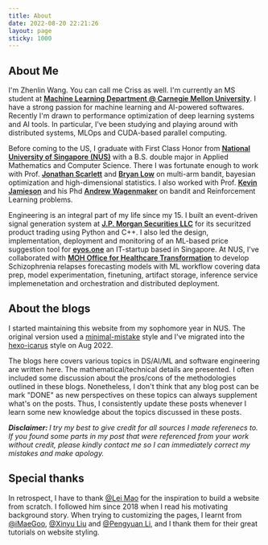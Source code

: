 ```yaml
---
title: About
date: 2022-08-20 22:21:26
layout: page
sticky: 1000
---
```

## About Me

I\'m Zhenlin Wang. You can call me Criss as well. I\'m currently an MS student at <ins style="font-weight: 600;">[Machine Learning Department @ Carnegie Mellon University](https://www.ml.cmu.edu/)</ins>. I have a strong passion for machine learning and AI-powered softwares. Recently I\'m drawn to performance optimization of deep learning systems and AI tools. In particular, I\'ve been studying and playing around with distributed systems, MLOps and CUDA-based parallel computing.

Before coming to the US, I graduate with First Class Honor from <ins style="font-weight: 600;">[National University of Singapore (NUS)](https://nus.edu.sg/)</ins> with a B.S. double major in Applied Mathematics and Computer Science. There I was fortunate enough to work with Prof. <ins style="font-weight: 600;">[Jonathan Scarlett](https://www.comp.nus.edu.sg/~scarlett/)</ins> and <ins style="font-weight: 600;">[Bryan Low](https://www.comp.nus.edu.sg/cs/people/lowkh/)</ins> on multi-arm bandit, bayesian optimization and high-dimensional statistics. I also worked with Prof. <ins style="font-weight: 600;">[Kevin Jamieson](https://homes.cs.washington.edu/~jamieson/about.html)</ins> and his Phd <ins style="font-weight: 600;">[Andrew Wagenmaker](https://homes.cs.washington.edu/~ajwagen/index.html)</ins> on bandit and Reinforcement Learning problems.

Engineering is an integral part of my life since my 15. I built an event-driven signal generation system at <ins style="font-weight: 600;">[J.P. Morgan Securities LLC](https://www.jpmorgan.com/securities-services)</ins> for its securitzed product trading using Python and C++. I also led the design, implementation, deployment and monitoring of an ML-based price suggestion tool for <ins style="font-weight: 600;">[eyos.one](https://eyos.one/)</ins> an IT-startup based in Singapore. At NUS, I\'ve collaborated with <ins style="font-weight: 600;">[MOH Office for Healthcare Transformation](https://moht.com.sg/)</ins> to develop Schizophrenia relapses forecasting models with ML workflow covering data prep, model experimentation, finetuning, artifact storage, inference service implemenetation and orchestration and distributed deployment.

## About the blogs

I started maintaining this website from my sophomore year in NUS. The original version used a [minimal-mistake](https://mmistakes.github.io/minimal-mistakes/) style and I\'ve migrated into the [hexo-icarus](https://github.com/ppoffice/hexo-theme-icarus) style on Aug 2022.

The blogs here covers various topics in DS/AI/ML and software engineering are written here. The mathematical/technical details are presented. I often included some discussion about the pros/cons of the methodologies outlined in these blogs. Nonetheless, I don\'t think that any blog post can be mark \"DONE\" as new perspectives on these topics can always supplement what\'s on the posts. Thus, I consistently update these posts whenever I learn some new knowledge about the topics discussed in these posts.

<i><b>Disclaimer: </b>I try my best to give credit for all sources I made referenecs to. If you found some parts in my post that were referenced from your work without credit, please kindly contact me so I can immediately correct my mistakes and make apology.</i>

## Special thanks

In retrospect, I have to thank [@Lei Mao](https://leimao.github.io/) for the inspiration to build a website from scratch. I followed him since 2018 when I read his motivating background story. When trying to customizing the pages, I learnt from [@iMaeGoo](https://www.imaegoo.com/), [@Xinyu Liu](https://www.alphalxy.com/2019/03/customize-icarus/) and [@Pengyuan Li](http://www.pyli.tk/2021/02/03/icarus%E9%BC%93%E6%8D%A3%E5%A4%9C%E9%97%B4%E6%A8%A1%E5%BC%8F/), and I thank them for their great tutorials on website styling.
